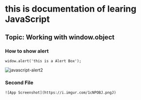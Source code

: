 # this is documentation of learing JavaScript 
## Topic: Working with window.object
### How to show alert
```
widow.alert('this is a Alert Box');
```
![javascript-alert2](https://user-images.githubusercontent.com/95132246/143727901-18755747-eb6a-4880-94e6-68e26e5ba763.png)

### Second File
```
![App Screenshot](https://i.imgur.com/1cNPOBJ.pngJ)
```
